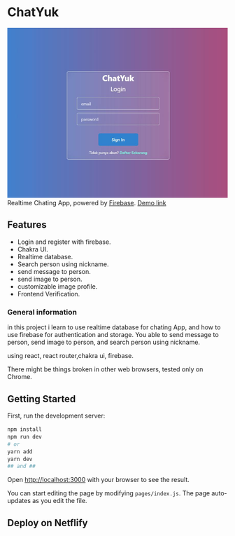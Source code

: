 # ChatYuk
![alt text](/public/chatyuk.JPG)
Realtime Chating App, powered by [Firebase](https://firebase.google.com/).
[Demo link](https://chatyuk.netlify.app/)

## Features
 - Login and register with firebase.
 - Chakra UI.
 - Realtime database.
 - Search person using nickname.
 - send message to person.
 - send image to person.
 - customizable image profile.
 - Frontend Verification.


### General information 

in this project i learn to use realtime database for chating App, and how to use firebase for authentication and storage.
You able to send message to person, send image to person, and search person using nickname.

using react, react router,chakra ui, firebase.

There might be things broken in other web browsers, tested only on Chrome.


## Getting Started

First, run the development server:
 
```bash
npm install
npm run dev
# or
yarn add
yarn dev
## and ##
```

Open [http://localhost:3000](http://localhost:3000) with your browser to see the result.

You can start editing the page by modifying `pages/index.js`. The page auto-updates as you edit the file.

## Deploy on Netflify
